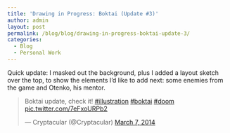 ```yaml
---
title: 'Drawing in Progress: Boktai (Update #3)'
author: admin
layout: post
permalink: /blog/blog/drawing-in-progress-boktai-update-3/
categories:
  - Blog
  - Personal Work
---
```

Quick update: I masked out the background, plus I added a layout sketch over the top, to show the elements I&#8217;d like to add next: some enemies from the game and Otenko, his mentor.

<blockquote class="twitter-tweet" width="550">
  <p lang="en" dir="ltr">
    Boktai update, check it! <a href="https://twitter.com/hashtag/illustration?src=hash">#illustration</a> <a href="https://twitter.com/hashtag/boktai?src=hash">#boktai</a> <a href="https://twitter.com/hashtag/doom?src=hash">#doom</a> <a href="http://t.co/7eFxoURPb2">pic.twitter.com/7eFxoURPb2</a>
  </p>
  
  <p>
    &mdash; Cryptacular (@Cryptacular) <a href="https://twitter.com/Cryptacular/status/441883118648041472">March 7, 2014</a>
  </p>
</blockquote>